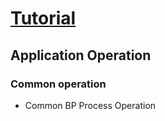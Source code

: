 # [Tutorial](../../tutorials-idx.md)

## Application Operation

### Common operation

- Common BP Process Operation